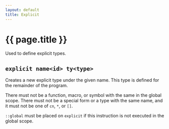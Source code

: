 ```yaml
---
layout: default
title: Explicit
---
```

# {{ page.title }}

Used to define explicit types.

## `explicit name<id> ty<type>`

Creates a new explicit type under the given name. This type is defined for the remainder of the program.

There must not be a function, macro, or symbol with the same in the global scope. There must not be a special form or a type with the same name, and it must not be one of `cn`, `*`, or `[]`.

`::global` must be placed on `explicit` if this instruction is not executed in the global scope.